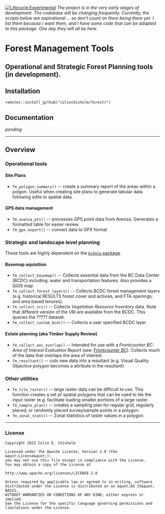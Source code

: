 [![Lifecycle:Experimental](https://img.shields.io/badge/Lifecycle-Experimental-339999)](Redirect-URL) *The project is in the very early stages of development. The codebase will be changing frequently. Currently, the scripts below are aspirational ... so don't count on them being there yet. I list them because I want them, and I have some code that can be adapted to this package. One day they will all be here.*

# Forest Management Tools

## Operational and Strategic Forest Planning tools (in development).

## Installation

`remotes::install_github("colinchisholm/forestr")`

## Documentation

*pending*

------------------------------------------------------------------------

## Overview

### Operational tools

#### Site Plans

-   `fm_polygon_summary()` -- create a summary report of the areas within a polgon. Useful when creating site plans to generate tabular data following edits to spatial data.

#### GPS data management

-   `fm_avenza_pts()` -- processes GPS point data from Avenza. Generates a formatted table for easier review.
-   `fm_gpx_export()` -- convert data to GPX format

### Strategic and landscape level planning

These tools are highly dependent on the [`bcdata` package](https://github.com/bcgov/bcdata).

#### Basemap aquisition

-   `fm_collect_basemap()` -- Collects essential data from the BC Data Center (BCDC) including: water and transportation features. Also provides a QGIS map
-   `fm_collect_forest_layers()` -- Collects BCDC forest management layers (e.g. historical RESULTS forest cover and activies, and FTA openings, and area based tenures).
-   `fm_collect_vri()` -- Collects *Vegetation Resource Inventory* data. Note that different version of the VRI are available from the BCDC. This queries the ????? dataset.
-   `fm_collect_custom_bcdc()` -- Collects a user specified BCDC layer

#### Estate planning (aka Timber Supply Review)

-   `fm_collect_aoi_overlap()` -- Intended for use with a *Frontcounter BC: Area of Interest Evaluation Report* (see: [Frontcounter BC](frontcounterbc.gov.bc.ca)). Collects much of the data that overlaps the area of interest.
-   `fm_resultant()` -- cuts new data into a resultant (e.g. Visual Quality Objective polygon becomes a attribute in the resultant)

### Other utilities

-   `fm_tile_raster()` -- large raster data can be difficult to use. This function creates a set pf spatial polygons that can be used to tile the input raster (e.g. facilitate loading smaller portions of a large raster.
-   `fm_sample_plan()` -- creates a sampling plan for regular grid, regularly placed, or randomly placed survey/sample points in a polygon.
-   `fm_zonal_stats()` -- Zonal statistics of raster values in a polygon.

------------------------------------------------------------------------

### License

    Copyright 2022 Colin E. Chisholm

    Licensed under the Apache License, Version 2.0 (the &quot;License&quot;);
    you may not use this file except in compliance with the License.
    You may obtain a copy of the License at

    http://www.apache.org/licenses/LICENSE-2.0

    Unless required by applicable law or agreed to in writing, software distributed under the License is distributed on an &quot;AS IS&quot; BASIS,
    WITHOUT WARRANTIES OR CONDITIONS OF ANY KIND, either express or implied.
    See the License for the specific language governing permissions and limitations under the License.
